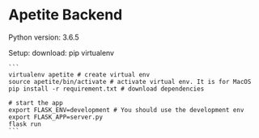 # Apetite Backend

Python version: 3.6.5

Setup:
    download:
        pip
        virtualenv
        
    ```
    virtualenv apetite # create virtual env
    source apetite/bin/activate # activate virtual env. It is for MacOS
    pip install -r requirement.txt # download dependencies
    
    # start the app
    export FLASK_ENV=development # You should use the development env
    export FLASK_APP=server.py
    flask run
    ``` 

